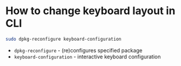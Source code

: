 # How to change keyboard layout in CLI

```bash
sudo dpkg-reconfigure keyboard-configuration
```

- `dpkg-reconfigure` - (re)configures specified package
- `keyboard-configuration` - interactive keyboard configuration


